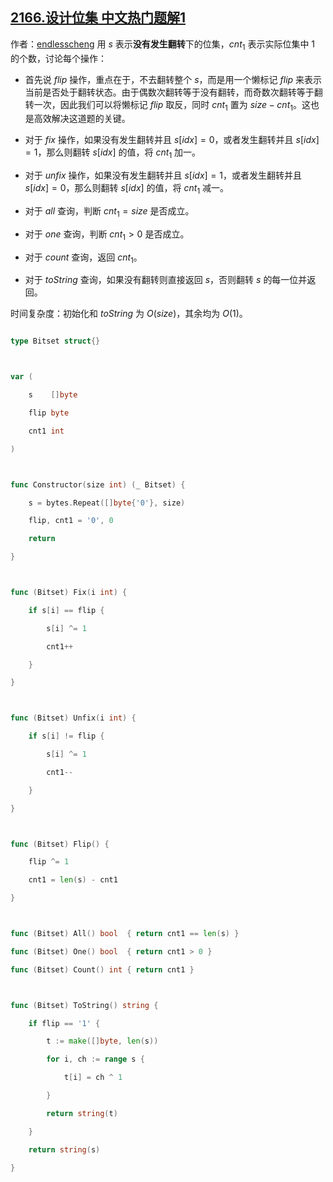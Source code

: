 ## [2166.设计位集 中文热门题解1](https://leetcode.cn/problems/design-bitset/solutions/100000/lan-biao-ji-fa-by-endlesscheng-f07m)

作者：[endlesscheng](https://leetcode.cn/u/endlesscheng)
用 $s$ 表示**没有发生翻转**下的位集，$\textit{cnt}_1$ 表示实际位集中 $1$ 的个数，讨论每个操作：

- 首先说 $\textit{flip}$ 操作，重点在于，不去翻转整个 $s$，而是用一个懒标记 $\textit{flip}$ 来表示当前是否处于翻转状态。由于偶数次翻转等于没有翻转，而奇数次翻转等于翻转一次，因此我们可以将懒标记 $\textit{flip}$ 取反，同时 $\textit{cnt}_1$ 置为 $\textit{size}-\textit{cnt}_1$。这也是高效解决这道题的关键。
- 对于 $\textit{fix}$ 操作，如果没有发生翻转并且 $s[\textit{idx}]=0$，或者发生翻转并且 $s[\textit{idx}]=1$，那么则翻转 $s[\textit{idx}]$ 的值，将 $\textit{cnt}_1$ 加一。
- 对于 $\textit{unfix}$ 操作，如果没有发生翻转并且 $s[\textit{idx}]=1$，或者发生翻转并且 $s[\textit{idx}]=0$，那么则翻转 $s[\textit{idx}]$ 的值，将 $\textit{cnt}_1$ 减一。
- 对于 $\textit{all}$ 查询，判断 $\textit{cnt}_1=\textit{size}$ 是否成立。
- 对于 $\textit{one}$ 查询，判断 $\textit{cnt}_1>0$ 是否成立。
- 对于 $\textit{count}$ 查询，返回 $\textit{cnt}_1$。
- 对于 $\textit{toString}$ 查询，如果没有翻转则直接返回 $s$，否则翻转 $s$ 的每一位并返回。

时间复杂度：初始化和 $\textit{toString}$ 为 $O(\textit{size})$，其余均为 $O(1)$。

```go
type Bitset struct{}

var (
	s    []byte
	flip byte
	cnt1 int
)

func Constructor(size int) (_ Bitset) {
	s = bytes.Repeat([]byte{'0'}, size)
	flip, cnt1 = '0', 0
	return
}

func (Bitset) Fix(i int) {
	if s[i] == flip {
		s[i] ^= 1
		cnt1++
	}
}

func (Bitset) Unfix(i int) {
	if s[i] != flip {
		s[i] ^= 1
		cnt1--
	}
}

func (Bitset) Flip() {
	flip ^= 1
	cnt1 = len(s) - cnt1
}

func (Bitset) All() bool  { return cnt1 == len(s) }
func (Bitset) One() bool  { return cnt1 > 0 }
func (Bitset) Count() int { return cnt1 }

func (Bitset) ToString() string {
	if flip == '1' {
		t := make([]byte, len(s))
		for i, ch := range s {
			t[i] = ch ^ 1
		}
		return string(t)
	}
	return string(s)
}
```
